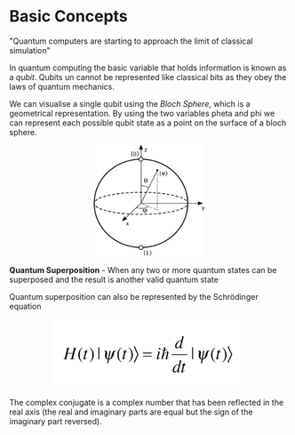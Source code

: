 # Basic Concepts

"Quantum computers are starting to approach the limit of classical simulation"

In quantum computing the basic variable that holds information is known as a *qubit*. Qubits un cannot
be represented like classical bits as they obey the laws of quantum mechanics.

We can visualise a single qubit using the *Bloch Sphere*, which is a geometrical representation. By using the two variables pheta and phi we can represent each possible qubit state as a point on the surface of a bloch sphere.

<p align="center">
<img src="../assets/BlochSphere.svg" width="200" height="200">
</p>

**Quantum Superposition** - When any two or more quantum states can be superposed
and the result is another valid quantum state

Quantum superposition can also be represented by the Schrödinger equation

<p align="center">
<img src="../assets/SchrodingerEquation.png" width="350" height="125">
</p>

The complex conjugate is a complex number that has been reflected in the real axis (the real and imaginary parts are equal but the sign of the imaginary part reversed).
